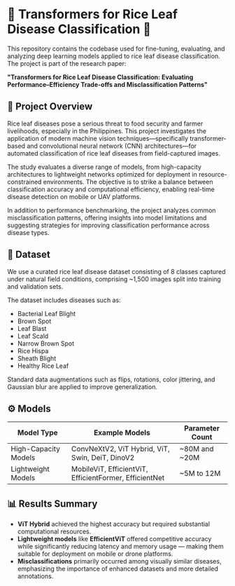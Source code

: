 # 🌾 Transformers for Rice Leaf Disease Classification 🔬

This repository contains the codebase used for fine-tuning, evaluating, and analyzing deep learning models applied to rice leaf disease classification. The project is part of the research paper:

**"Transformers for Rice Leaf Disease Classification: Evaluating Performance–Efficiency Trade-offs and Misclassification Patterns"**  

## 📖 Project Overview

Rice leaf diseases pose a serious threat to food security and farmer livelihoods, especially in the Philippines. This project investigates the application of modern machine vision techniques—specifically transformer-based and convolutional neural network (CNN) architectures—for automated classification of rice leaf diseases from field-captured images.

The study evaluates a diverse range of models, from high-capacity architectures to lightweight networks optimized for deployment in resource-constrained environments. The objective is to strike a balance between classification accuracy and computational efficiency, enabling real-time disease detection on mobile or UAV platforms.

In addition to performance benchmarking, the project analyzes common misclassification patterns, offering insights into model limitations and suggesting strategies for improving classification performance across disease types.

## 📂 Dataset

We use a curated rice leaf disease dataset consisting of 8 classes captured under natural field conditions, comprising ~1,500 images split into training and validation sets.

The dataset includes diseases such as:  
- Bacterial Leaf Blight  
- Brown Spot  
- Leaf Blast  
- Leaf Scald  
- Narrow Brown Spot  
- Rice Hispa  
- Sheath Blight  
- Healthy Rice Leaf  

Standard data augmentations such as flips, rotations, color jittering, and Gaussian blur are applied to improve generalization.

## ⚙️ Models

| Model Type           | Example Models                           | Parameter Count       |
|----------------------|----------------------------------------|----------------------|
| High-Capacity Models | ConvNeXtV2, ViT Hybrid, ViT, Swin, DeiT, DinoV2    | ~80M and ~20M        |
| Lightweight Models   | MobileViT, EfficientViT, EfficientFormer, EfficientNet | ~5M to 12M           |

## 📊 Results Summary

- **ViT Hybrid** achieved the highest accuracy but required substantial computational resources.  
- **Lightweight models** like **EfficientViT** offered competitive accuracy while significantly reducing latency and memory usage — making them suitable for deployment on mobile or drone platforms.  
- **Misclassifications** primarily occurred among visually similar diseases, emphasizing the importance of enhanced datasets and more detailed annotations.  
